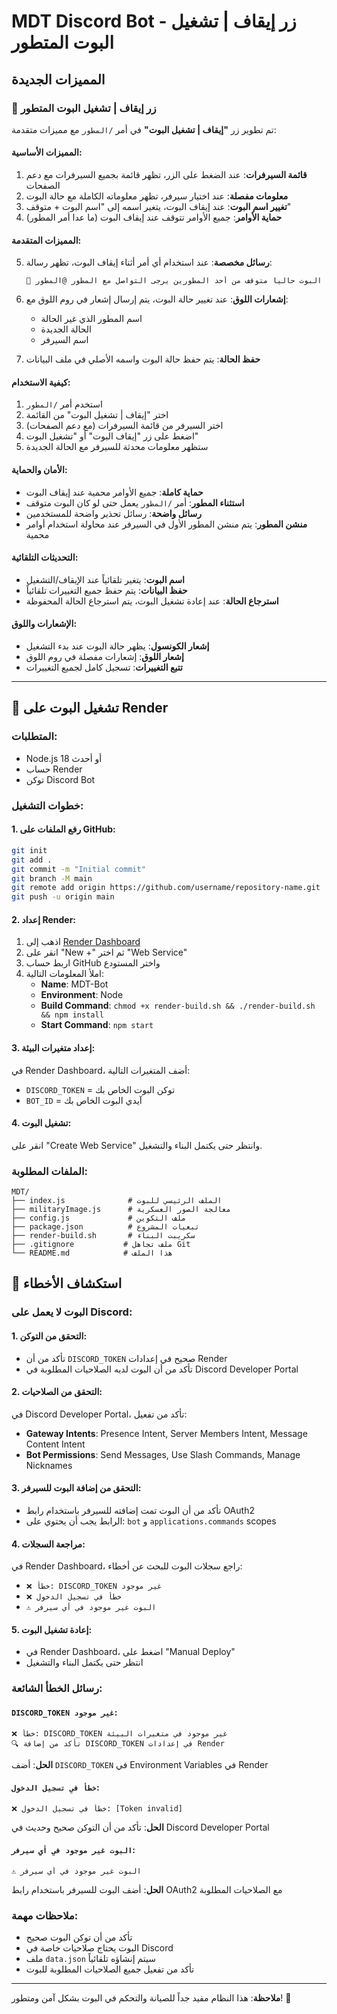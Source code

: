 # MDT Discord Bot - زر إيقاف | تشغيل البوت المتطور

## المميزات الجديدة

### 🔧 زر إيقاف | تشغيل البوت المتطور

تم تطوير زر **"إيقاف | تشغيل البوت"** في أمر `/المطور` مع مميزات متقدمة:

#### المميزات الأساسية:
1. **قائمة السيرفرات**: عند الضغط على الزر، تظهر قائمة بجميع السيرفرات مع دعم الصفحات
2. **معلومات مفصلة**: عند اختيار سيرفر، تظهر معلوماته الكاملة مع حالة البوت
3. **تغيير اسم البوت**: عند إيقاف البوت، يتغير اسمه إلى "اسم البوت + متوقف"
4. **حماية الأوامر**: جميع الأوامر تتوقف عند إيقاف البوت (ما عدا أمر المطور)

#### المميزات المتقدمة:
5. **رسائل مخصصة**: عند استخدام أي أمر أثناء إيقاف البوت، تظهر رسالة:
   ```
   🔴 البوت حالياً متوقف من أحد المطورين يرجى التواصل مع المطور @المطور
   ```

6. **إشعارات اللوق**: عند تغيير حالة البوت، يتم إرسال إشعار في روم اللوق مع:
   - اسم المطور الذي غير الحالة
   - الحالة الجديدة
   - اسم السيرفر

7. **حفظ الحالة**: يتم حفظ حالة البوت واسمه الأصلي في ملف البيانات

#### كيفية الاستخدام:
1. استخدم أمر `/المطور`
2. اختر "إيقاف | تشغيل البوت" من القائمة
3. اختر السيرفر من قائمة السيرفرات (مع دعم الصفحات)
4. اضغط على زر "إيقاف البوت" أو "تشغيل البوت"
5. ستظهر معلومات محدثة للسيرفر مع الحالة الجديدة

#### الأمان والحماية:
- **حماية كاملة**: جميع الأوامر محمية عند إيقاف البوت
- **استثناء المطور**: أمر `/المطور` يعمل حتى لو كان البوت متوقف
- **رسائل واضحة**: رسائل تحذير واضحة للمستخدمين
- **منشن المطور**: يتم منشن المطور الأول في السيرفر عند محاولة استخدام أوامر محمية

#### التحديثات التلقائية:
- **اسم البوت**: يتغير تلقائياً عند الإيقاف/التشغيل
- **حفظ البيانات**: يتم حفظ جميع التغييرات تلقائياً
- **استرجاع الحالة**: عند إعادة تشغيل البوت، يتم استرجاع الحالة المحفوظة

#### الإشعارات واللوق:
- **إشعار الكونسول**: يظهر حالة البوت عند بدء التشغيل
- **إشعار اللوق**: إشعارات مفصلة في روم اللوق
- **تتبع التغييرات**: تسجيل كامل لجميع التغييرات

---

## 🚀 تشغيل البوت على Render

### المتطلبات:
- Node.js 18 أو أحدث
- حساب Render
- توكن Discord Bot

### خطوات التشغيل:

#### 1. رفع الملفات على GitHub:
```bash
git init
git add .
git commit -m "Initial commit"
git branch -M main
git remote add origin https://github.com/username/repository-name.git
git push -u origin main
```

#### 2. إعداد Render:
1. اذهب إلى [Render Dashboard](https://dashboard.render.com)
2. انقر على "New +" ثم اختر "Web Service"
3. اربط حساب GitHub واختر المستودع
4. املأ المعلومات التالية:
   - **Name**: MDT-Bot
   - **Environment**: Node
   - **Build Command**: `chmod +x render-build.sh && ./render-build.sh && npm install`
   - **Start Command**: `npm start`

#### 3. إعداد متغيرات البيئة:
في Render Dashboard، أضف المتغيرات التالية:
- `DISCORD_TOKEN` = توكن البوت الخاص بك
- `BOT_ID` = آيدي البوت الخاص بك

#### 4. تشغيل البوت:
انقر على "Create Web Service" وانتظر حتى يكتمل البناء والتشغيل.

### الملفات المطلوبة:
```
MDT/
├── index.js              # الملف الرئيسي للبوت
├── militaryImage.js      # معالجة الصور العسكرية
├── config.js             # ملف التكوين
├── package.json          # تبعيات المشروع
├── render-build.sh       # سكريبت البناء
├── .gitignore           # ملف تجاهل Git
└── README.md            # هذا الملف
```

## 🔧 استكشاف الأخطاء

### البوت لا يعمل على Discord:

#### 1. التحقق من التوكن:
- تأكد من أن `DISCORD_TOKEN` صحيح في إعدادات Render
- تأكد من أن البوت لديه الصلاحيات المطلوبة في Discord Developer Portal

#### 2. التحقق من الصلاحيات:
في Discord Developer Portal، تأكد من تفعيل:
- **Gateway Intents**: Presence Intent, Server Members Intent, Message Content Intent
- **Bot Permissions**: Send Messages, Use Slash Commands, Manage Nicknames

#### 3. التحقق من إضافة البوت للسيرفر:
- تأكد من أن البوت تمت إضافته للسيرفر باستخدام رابط OAuth2
- الرابط يجب أن يحتوي على: `bot` و `applications.commands` scopes

#### 4. مراجعة السجلات:
في Render Dashboard، راجع سجلات البوت للبحث عن أخطاء:
- `❌ خطأ: DISCORD_TOKEN غير موجود`
- `❌ خطأ في تسجيل الدخول`
- `⚠️ البوت غير موجود في أي سيرفر`

#### 5. إعادة تشغيل البوت:
- في Render Dashboard، اضغط على "Manual Deploy"
- انتظر حتى يكتمل البناء والتشغيل

### رسائل الخطأ الشائعة:

#### `DISCORD_TOKEN غير موجود`:
```
❌ خطأ: DISCORD_TOKEN غير موجود في متغيرات البيئة
🔍 تأكد من إضافة DISCORD_TOKEN في إعدادات Render
```

**الحل**: أضف `DISCORD_TOKEN` في Environment Variables في Render

#### `خطأ في تسجيل الدخول`:
```
❌ خطأ في تسجيل الدخول: [Token invalid]
```

**الحل**: تأكد من أن التوكن صحيح وحديث في Discord Developer Portal

#### `البوت غير موجود في أي سيرفر`:
```
⚠️ البوت غير موجود في أي سيرفر
```

**الحل**: أضف البوت للسيرفر باستخدام رابط OAuth2 مع الصلاحيات المطلوبة

### ملاحظات مهمة:
- تأكد من أن توكن البوت صحيح
- البوت يحتاج صلاحيات خاصة في Discord
- ملف `data.json` سيتم إنشاؤه تلقائياً
- تأكد من تفعيل جميع الصلاحيات المطلوبة للبوت

---

**ملاحظة**: هذا النظام مفيد جداً للصيانة والتحكم في البوت بشكل آمن ومتطور! 🎉 
